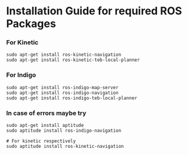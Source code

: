 # Installation Guide for required ROS Packages

### For Kinetic

    sudo apt-get install ros-kinetic-navigation
    sudo apt-get install ros-kinetic-teb-local-planner


### For Indigo

    sudo apt-get install ros-indigo-map-server
    sudo apt-get install ros-indigo-navigation
    sudo apt-get install ros-indigo-teb-local-planner

	

### In case of errors maybe try

    sudo apt-get install aptitude
    sudo aptitude install ros-indigo-navigation
    
    # For kinetic respectively
    sudo aptitude install ros-kinetic-navigation



